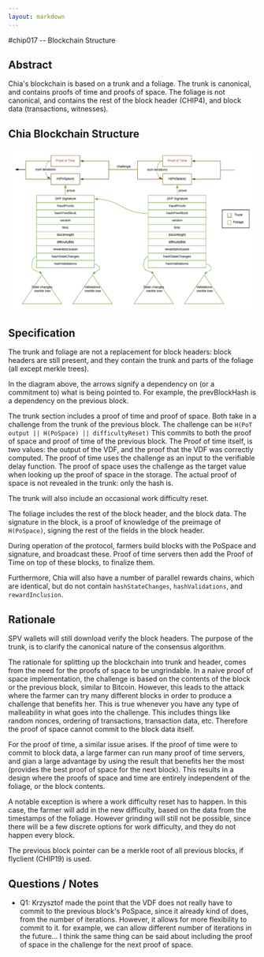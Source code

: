 ```yaml
---
layout: markdown
---
```


#chip017 -- Blockchain Structure

## Abstract

Chia's blockchain is based on a trunk and a foliage. The trunk is canonical, and contains proofs of time and proofs of space. The foliage is not canonical, and contains the rest of the block header (CHIP4), and block data (transactions, witnesses).

## Chia Blockchain Structure
![Chia Blockchain](/assets/chip0017/blockchain.png "Chia Blockchain")

## Specification

The trunk and foliage are not a replacement for block headers: block headers are still present, and they contain the trunk and parts of the foliage (all except merkle trees).

In the diagram above, the arrows signify a dependency on (or a commitment to) what is being pointed to. For example, the prevBlockHash is a dependency on the previous block.

The trunk section includes a proof of time and proof of space.
Both take in a challenge from the trunk of the previous block. The challenge can be `H(PoT output || H(PoSpace) || difficultyReset)`
This commits to both the proof of space and proof of time of the previous block.
The Proof of time itself, is two values: the output of the VDF, and the proof that the VDF was correctly computed.
The proof of time uses the challenge as an input to the verifiable delay function.
The proof of space uses the challenge as the target value when looking up the proof of space in the storage. The actual proof of space is not revealed in the trunk: only the hash is.

The trunk will also include an occasional work difficulty reset.

The foliage includes the rest of the block header, and the block data. The signature in the block, is a proof of knowledge of the preimage of `H(PoSpace)`, signing the rest of the fields in the block header.

During operation of the protocol, farmers build blocks with the PoSpace and signature, and broadcast these. Proof of time servers then add the Proof of Time on top of these blocks, to finalize them.

Furthermore, Chia will also have a number of parallel rewards chains, which are identical, but do not contain `hashStateChanges`, `hashValidations`, and `rewardInclusion`.

## Rationale

SPV wallets will still download verify the block headers. The purpose of the trunk, is to clarify the canonical nature of the consensus algorithm.

The rationale for splitting up the blockchain into trunk and header, comes from the need for the proofs of space to be ungrindable. In a naive proof of space implementation, the challenge is based on the contents of the block or the previous block, similar to Bitcoin. However, this leads to the attack where the farmer can try many different blocks in order to produce a challenge that benefits her. This is true whenever you have any type of malleability in what goes into the challenge. This includes things like random nonces, ordering of transactions, transaction data, etc. Therefore the proof of space cannot commit to the block data itself.

For the proof of time, a similar issue arises. If the proof of time were to commit to block data, a large farmer can run many proof of time servers, and gian a large advantage by using the result that benefits her the most (provides the best proof of space for the next block). This results in a design where the proofs of space and time are entirely independent of the foliage, or the block contents.

A notable exception is where a work difficulty reset has to happen. In this case, the farmer will add in the new difficulty, based on the data from the timestamps of the foliage. However grinding will still not be possible, since there will be a few discrete options for work difficulty, and they do not happen every block.

The previous block pointer can be a merkle root of all previous blocks, if flyclient (CHIP19) is used.

## Questions / Notes
- Q1: Krzysztof made the point that the VDF does not really have to commit to the previous block's PoSpace, since it already kind of does, from the number of iterations. However, it allows for more flexibility to commit to it. for example, we can allow different number of iterations in the future...
I think the same thing can be said about including the proof of space in the challenge for the next proof of space.
